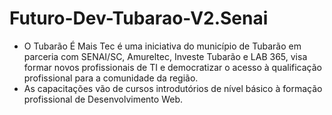 # Futuro-Dev-Tubarao-V2.Senai
* O Tubarão É Mais Tec é uma iniciativa do município de Tubarão em parceria com SENAI/SC, Amureltec, 
Investe Tubarão e LAB 365, visa formar novos profissionais de TI e democratizar o acesso à 
qualificação profissional para a comunidade da região.
* As capacitações vão de cursos introdutórios de nível básico à formação profissional de Desenvolvimento Web.
